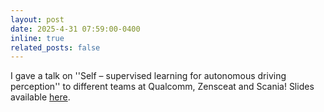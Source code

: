 ```yaml
---
layout: post
date: 2025-4-31 07:59:00-0400
inline: true
related_posts: false
---
```


I gave a talk on ''Self – supervised learning for autonomous driving perception'' to different teams at Qualcomm, Zensceat and Scania! Slides available [here](https://docs.google.com/presentation/d/1xyktf3oszWmSxJHr5cHhodDDSJciPbcVgPfyjedDAfY/edit?usp=sharing).